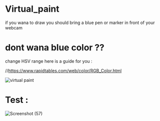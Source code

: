 # Virtual_paint

 if you wana to draw you should bring a blue pen or marker in front of your webcam
# dont wana blue color ??
change HSV range 
here is a guide for you :

//https://www.rapidtables.com/web/color/RGB_Color.html



![virtual paint](https://user-images.githubusercontent.com/111521577/205150282-811131db-f132-4fd1-a52f-e8121af5eaa1.jpg)


# Test :

![Screenshot (57)](https://user-images.githubusercontent.com/111521577/205151982-d6ec2acf-d627-48ef-97b0-7fe28e98adc4.png)
